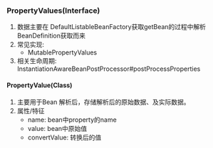 ### PropertyValues(Interface)
1. 数据主要在 DefaultListableBeanFactory获取getBean的过程中解析 BeanDefinition获取而来
2. 常见实现: 
    - MutablePropertyValues
3. 相关生命周期: InstantiationAwareBeanPostProcessor#postProcessProperties

#### PropertyValue(Class) 
1. 主要用于Bean 解析后，存储解析后的原始数据、及实际数据。
2. 属性/特征
   - name: bean中property的name
   - value: bean中原始值
   - convertValue: 转换后的值